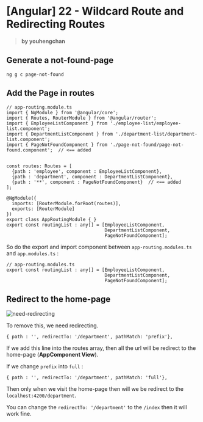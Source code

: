 # [Angular] 22 - Wildcard Route and Redirecting Routes

> **by youhengchan**

## Generate a not-found-page 
`ng g c page-not-found`  

## Add the Page in routes

	// app-routing.module.ts
	import { NgModule } from '@angular/core';
	import { Routes, RouterModule } from '@angular/router';
	import { EmployeeListComponent } from './employee-list/employee-list.component';
	import { DepartmentListComponent } from './department-list/department-list.component';
	import { PageNotFoundComponent } from './page-not-found/page-not-found.component';  // <== added
	
	
	const routes: Routes = [
	  {path : 'employee', component : EmployeeListComponent},
	  {path : 'department', component : DepartmentListComponent},
	  {path : '**', component : PageNotFoundComponent}  // <== added 
	];
	
	@NgModule({
	  imports: [RouterModule.forRoot(routes)],
	  exports: [RouterModule]
	})
	export class AppRoutingModule { }
	export const routingList : any[] = [EmployeeListComponent, 
	                                    DepartmentListComponent,
	                                    PageNotFoundComponent];

So do the export and import component between `app-routing.modules.ts` and `app.modules.ts`  :  
	
	// app-routing.modules.ts
 	export const routingList : any[] = [EmployeeListComponent, 
	                                    DepartmentListComponent,
	                                    PageNotFoundComponent];

## Redirect to the home-page
![need-redirecting](https://i.imgur.com/MK1LV31.png)  

To remove this, we need redirecting.  

`{ path : '', redirectTo: '/department', pathMatch: 'prefix'},`

If we add this line into the routes array, then all the url will be redirect to the home-page (**AppComponent View**).  

If we change `prefix` into `full` :  

`{ path : '', redirectTo: '/department', pathMatch: 'full'},`  

Then only when we visit the home-page then will we be redirect to the `localhost:4200/department`.

You can change the `redirectTo: '/department'` to the `/index` then it will work fine. 


